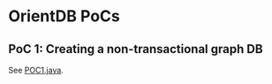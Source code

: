 # OrientDB PoCs

## PoC 1: Creating a non-transactional graph DB

See [POC1.java](https://github.com/behrangsa/pocs-orientdb/blob/master/src/main/java/org/behrang/poc/odb/POC1.java).

